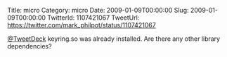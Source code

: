 Title: micro
Category: micro
Date: 2009-01-09T00:00:00
Slug: 2009-01-09T00:00:00
TwitterId: 1107421067
TweetUrl: https://twitter.com/mark_philpot/status/1107421067

[@TweetDeck](https://twitter.com/TweetDeck) keyring.so was already installed. Are there any other library dependencies?